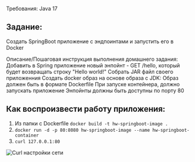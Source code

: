 Требования: Java 17



## Задание:
Создать SpringBoot приложение с эндпоинтами и запустить его в Docker


Описание/Пошаговая инструкция выполнения домашнего задания:
Добавить в Spring приложение новый энпойнт - GET /hello, который будет возвращать строку "Hello world!"
Собрать JAR файл своего приложенния
Создать docker образ на основе образа с JDK:
Образ должен быть в формате Dockerfile
При запуске контейнера, должно запускать приложение
Энпойнты должны быть доступны по порту 80


## Как воспроизвести работу приложения:
1. Из папки с Dockerfile
   ```docker build -t hw-springboot-image .```
2. ```docker run -d -p 80:8080 hw-springboot-image --name hw-springboot-container```
3. ```curl 127.0.0.1:80```

![Curl настройки сети](curl.PNG?raw=true "curl")